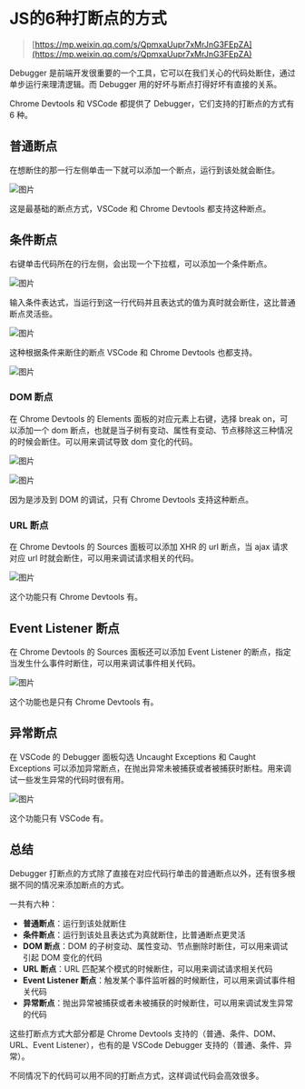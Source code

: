 # JS的6种打断点的方式

> [https://mp.weixin.qq.com/s/QpmxaUupr7xMrJnG3FEpZA](https://mp.weixin.qq.com/s/QpmxaUupr7xMrJnG3FEpZA)

Debugger 是前端开发很重要的一个工具，它可以在我们关心的代码处断住，通过单步运行来理清逻辑。而 Debugger 用的好坏与断点打得好坏有直接的关系。

Chrome Devtools 和 VSCode 都提供了 Debugger，它们支持的打断点的方式有 6 种。

## 普通断点

在想断住的那一行左侧单击一下就可以添加一个断点，运行到该处就会断住。

![图片](https://gitee.com/qdzhou/img-upload/raw/master/images/202112161454332)

这是最基础的断点方式，VSCode 和 Chrome Devtools 都支持这种断点。

## 条件断点

右键单击代码所在的行左侧，会出现一个下拉框，可以添加一个条件断点。

![图片](https://gitee.com/qdzhou/img-upload/raw/master/images/202112161454001)

输入条件表达式，当运行到这一行代码并且表达式的值为真时就会断住，这比普通断点灵活些。

![图片](https://mmbiz.qpic.cn/mmbiz_png/YprkEU0TtGiaoJhx0hWa6JkibibbRFltmv0EwEUF5VPmSA8IV4HnKcrD6FYG4uoLsPVQfoDBDggRP8NAqmXmLvHDQ/640?wx_fmt=png&tp=webp&wxfrom=5&wx_lazy=1&wx_co=1)

这种根据条件来断住的断点 VSCode 和 Chrome Devtools 也都支持。

![图片](https://mmbiz.qpic.cn/mmbiz_png/YprkEU0TtGiaoJhx0hWa6JkibibbRFltmv0u6msIEKO2ueURZEXpcFbBBuo8GVXHiaiciaxmibViaR9e7EJpyNvsHDtBqA/640?wx_fmt=png&tp=webp&wxfrom=5&wx_lazy=1&wx_co=1)

### DOM 断点

在 Chrome Devtools 的 Elements 面板的对应元素上右键，选择 break on，可以添加一个 dom 断点，也就是当子树有变动、属性有变动、节点移除这三种情况的时候会断住。可以用来调试导致 dom 变化的代码。

![图片](https://mmbiz.qpic.cn/mmbiz_png/YprkEU0TtGiaoJhx0hWa6JkibibbRFltmv0wniaYpGRlYA9Tia36ZDNA7otef4EwGNCTV19CP5YLia8USIcbVE3xgVpA/640?wx_fmt=png&tp=webp&wxfrom=5&wx_lazy=1&wx_co=1)

![图片](https://mmbiz.qpic.cn/mmbiz_png/YprkEU0TtGiaoJhx0hWa6JkibibbRFltmv0OibMLQf8sdO0wQhwHfSXKOSRcyoricgMbEKLCRFQ6pWRU0wfL77hNDLA/640?wx_fmt=png&tp=webp&wxfrom=5&wx_lazy=1&wx_co=1)

因为是涉及到 DOM 的调试，只有 Chrome Devtools 支持这种断点。

### URL 断点

在 Chrome Devtools 的 Sources 面板可以添加 XHR 的 url 断点，当 ajax 请求对应 url 时就会断住，可以用来调试请求相关的代码。

![图片](https://mmbiz.qpic.cn/mmbiz_png/YprkEU0TtGiaoJhx0hWa6JkibibbRFltmv07bgm0qNswXGeVycL4CPadtVw9icicJAkHJ49XiaIAoiaxxGsia1sWXiaucicA/640?wx_fmt=png&tp=webp&wxfrom=5&wx_lazy=1&wx_co=1)

这个功能只有 Chrome Devtools 有。

## Event Listener 断点

在 Chrome Devtools 的 Sources 面板还可以添加 Event Listener 的断点，指定当发生什么事件时断住，可以用来调试事件相关代码。

![图片](https://mmbiz.qpic.cn/mmbiz_png/YprkEU0TtGiaoJhx0hWa6JkibibbRFltmv03CmD3knmGLOt4RvticteXytibFrOw1oia7XQjxZ7kaaZKicnCicsoBxiaicvA/640?wx_fmt=png&tp=webp&wxfrom=5&wx_lazy=1&wx_co=1)

这个功能也是只有 Chrome Devtools 有。

## 异常断点

在 VSCode 的 Debugger 面板勾选 Uncaught Exceptions 和 Caught Exceptions 可以添加异常断点，在抛出异常未被捕获或者被捕获时断柱。用来调试一些发生异常的代码时很有用。

![图片](https://mmbiz.qpic.cn/mmbiz_png/YprkEU0TtGiaoJhx0hWa6JkibibbRFltmv0rHz7uL1yol5WZrpqN6m2xH7Vszo0OwbmEHQWnI07sXTudRibv94pw8w/640?wx_fmt=png&tp=webp&wxfrom=5&wx_lazy=1&wx_co=1)

这个功能只有 VSCode 有。

## 总结

Debugger 打断点的方式除了直接在对应代码行单击的普通断点以外，还有很多根据不同的情况来添加断点的方式。

一共有六种：

- **普通断点**：运行到该处就断住
- **条件断点**：运行到该处且表达式为真就断住，比普通断点更灵活
- **DOM 断点**：DOM 的子树变动、属性变动、节点删除时断住，可以用来调试引起 DOM 变化的代码
- **URL 断点**：URL 匹配某个模式的时候断住，可以用来调试请求相关代码
- **Event Listener 断点**：触发某个事件监听器的时候断住，可以用来调试事件相关代码
- **异常断点**：抛出异常被捕获或者未被捕获的时候断住，可以用来调试发生异常的代码

这些打断点方式大部分都是 Chrome Devtools 支持的（普通、条件、DOM、URL、Event Listener），也有的是 VSCode Debugger 支持的（普通、条件、异常）。

不同情况下的代码可以用不同的打断点方式，这样调试代码会高效很多。
